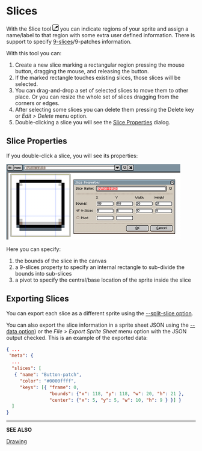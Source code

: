 # Slices

With the Slice tool ![Slice tool icon](tools/slice-tool.png) you can
indicate regions of your sprite and assign a name/label to that region
with some extra user defined information. There is support to specify
[9-slices](https://en.wikipedia.org/wiki/9-slice_scaling)/9-patches
information.

With this tool you can:

1. Create a new slice marking a rectangular region pressing the mouse
   button, dragging the mouse, and releasing the button.
1. If the marked rectangle touches existing slices, those slices will
   be selected.
1. You can drag-and-drop a set of selected slices to move them to
   other place. Or you can resize the whole set of slices dragging
   from the corners or edges.
1. After selecting some slices you can delete them pressing the Delete
   key or *Edit > Delete* menu option.
1. Double-clicking a slice you will see the [Slice
   Properties](#slice-properties) dialog.

## Slice Properties

If you double-click a slice, you will see its properties:

![Slice Properties Dialog](slices/properties.png)

Here you can specify:

1. the bounds of the slice in the canvas
1. a 9-slices property to specify an internal rectangle to sub-divide the bounds into sub-slices
1. a pivot to specify the central/base location of the sprite inside the slice

## Exporting Slices

You can export each slice as a different sprite using the
[--split-slice option](cli.md/#split-slices).

You can also export the slice information in a sprite sheet JSON using
the [--data option](cli.md/#data)) or the *File > Export Sprite Sheet*
menu option with the JSON output checked. This is an example of the exported data:

```json
{ ...
 "meta": {
  ...
  "slices": [
   { "name": "Button-patch",
     "color": "#0000ffff",
     "keys": [{ "frame": 0,
                "bounds": {"x": 118, "y": 118, "w": 20, "h": 21 },
                "center": {"x": 5, "y": 5, "w": 10, "h": 9 } }] }
  ]
}
```

---

**SEE ALSO**

[Drawing](drawing.md)
